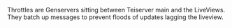 Throttles are Genservers sitting between Teiserver main and the LiveViews. They batch up messages to prevent floods of updates lagging the liveview.
